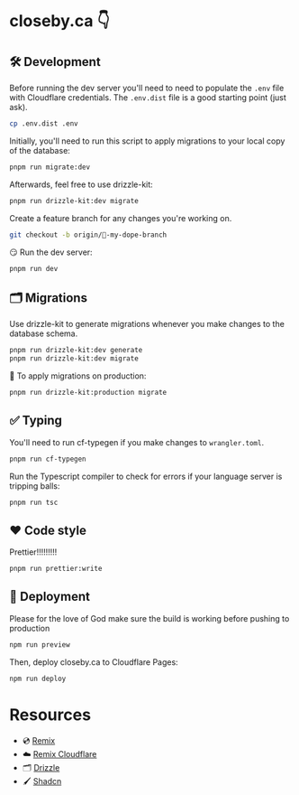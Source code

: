 # closeby.ca 👇

## 🛠️ Development

Before running the dev server you'll need to need to populate the `.env` file with Cloudflare credentials.
The `.env.dist` file is a good starting point (just ask).
```sh
cp .env.dist .env
```

Initially, you'll need to run this script to apply migrations to your local copy of the database:
```sh
pnpm run migrate:dev
```
Afterwards, feel free to use drizzle-kit:
```sh
pnpm run drizzle-kit:dev migrate
```

Create a feature branch for any changes you're working on.
```sh
git checkout -b origin/🌱-my-dope-branch
```

😏 Run the dev server:

```sh
pnpm run dev
```

## 🗂️ Migrations

Use drizzle-kit to generate migrations whenever you make changes to the database schema.
```sh
pnpm run drizzle-kit:dev generate
pnpm run drizzle-kit:dev migrate
```

👹 To apply migrations on production:
```sh
pnpm run drizzle-kit:production migrate
```

## ✅ Typing

You'll need to run cf-typegen if you make changes to `wrangler.toml`.
```sh
pnpm run cf-typegen
```

Run the Typescript compiler to check for errors if your language server is tripping balls:
```sh
pnpm run tsc
```

## ❤️ Code style

Prettier!!!!!!!!!
```sh
pnpm run prettier:write
```

## 🚀 Deployment

Please for the love of God make sure the build is working before pushing to production
```sh
npm run preview
```

Then, deploy closeby.ca to Cloudflare Pages:

```sh
npm run deploy
```


# Resources

- 💿 [Remix](https://remix.run/docs)
- ☁️ [Remix Cloudflare](https://remix.run/guides/vite#cloudflare)
- 🗂️ [Drizzle](https://drizzle.team/docs)
- 🖌️ [Shadcn](https://ui.shadcn.com/docs)